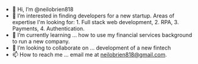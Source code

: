 - 👋 Hi, I’m @neilobrien818
- 👀 I’m interested in finding developers for a new startup. Areas  of expertise I'm looking for: 1. Full stack web development, 2. RPA, 3. Payments, 4. Authentication.
- 🌱 I’m currently learning ... how to use my financial services background to run a new company.
- 💞️ I’m looking to collaborate on ... development of a new fintech 
- 📫 How to reach me ... email me at neilobrien818@gmail.com. 

<!---
neilobrien818/neilobrien818 is a ✨ special ✨ repository because its `README.md` (this file) appears on your GitHub profile.
You can click the Preview link to take a look at your changes.
--->

